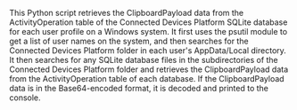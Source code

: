 This Python script retrieves the ClipboardPayload data from the ActivityOperation table of the Connected Devices Platform SQLite database for each user profile on a Windows system. It first uses the psutil module to get a list of user names on the system, and then searches for the Connected Devices Platform folder in each user's AppData/Local directory. It then searches for any SQLite database files in the subdirectories of the Connected Devices Platform folder and retrieves the ClipboardPayload data from the ActivityOperation table of each database. If the ClipboardPayload data is in the Base64-encoded format, it is decoded and printed to the console.
